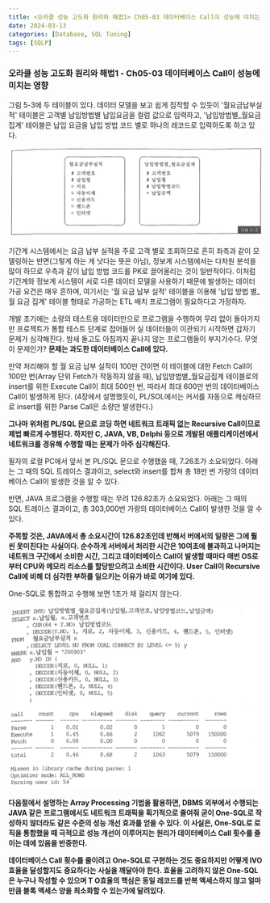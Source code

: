 ```yaml
---
title: <오라클 성능 고도화 원리와 해법1> Ch05-03 데이터베이스 Call이 성능에 미치는 영향
date: 2024-03-13
categories: [Database, SQL Tuning]
tags: [SQLP]
---
```


### 오라클 성능 고도화 원리와 해법1 - Ch05-03 데이터베이스 Call이 성능에 미치는 영향

그림 5-3에 두 테이블이 있다. 데이터 모델을 보고 쉽게 짐작할 수 있듯이 '월요금납부실적' 테이블은 고객별 납입방법별 납입요금을 컬럼 값으로 입력하고, '납입방법별\_월요금집계' 테이블은 납입 요금을 납입 방법 코드 별로 하나의 레코드로 입력하도록 하고 있다.

![](/assets/images/sqlp/sqlp1-05-03-img5-3.png)

기간계 시스템에서는 요금 납부 실적을 주로 고객 별로 조회하므로 흔히 좌측과 같이 모델링하는 반면(그렇게 하는 게 낫다는 뜻은 아님), 정보계 시스템에서는 다차원 분석을 많이 하므로 우측과 같이 납입 방법 코드를 PK로 끌어올리는 것이 일반적이다. 이처럼 기간계와 정보계 시스템이 서로 다른 데이터 모델을 사용하기 때문에 발생하는 데이터 가공 요건은 매우 흔하며, 여기서는 '월 요금 납부 실적' 테이블을 이용해 '납입 방법 별\_월 요금 집계' 테이블 형태로 가공하는 ETL 배치 프로그램이 필요하다고 가정하자.

개발 초기에는 소량의 테스트용 데이터만으로 프로그램을 수행하여 무리 없이 돌아가지만 프로젝트가 통합 테스트 단계로 접어들어 실 데이터들이 이관되기 시작하면 갑자기 문제가 심각해진다. 밤새 돌고도 아침까지 끝나지 않는 프로그램들이 부지기수다. 무엇이 문제인가? **문제는 과도한 데이터베이스 Call에 있다.**

만약 처리해야 할 월 요금 납부 실적이 100만 건이면 이 테이블에 대한 Fetch Call이 100만 번(Array 단위 Fetch가 작동하지 않을 때), 납입방법별\_월요금집계 테이블로의 insert를 위한 Execute Call이 최대 500만 번, 따라서 최대 600만 번의 데이터베이스 Call이 발생하게 된다. (4장에서 설명했듯이, PL/SOL에서는 커서를 자동으로 캐싱하므로 insert를 위한 Parse Call은 소량만 발생한다.)

**그나마 위처럼 PL/SQL 문으로 코딩 하면 네트워크 트래픽 없는 Recursive Call이므로 제법 빠르게 수행된다. 하지만 C, JAVA, VB, Delphi 등으로 개발된 애플리케이션에서 네트워크를 경유해 수행할 때는 문제가 아주 심각해진다.**

필자의 로컬 PC에서 앞서 본 PL/SQL 문으로 수행했을 때, 7.26초가 소요되었다. 아래는 그 때의 SQL 트레이스 결과이고, select와 insert를 합쳐 총 18만 번 가량의 데이터베이스 Call이 발생한 것을 알 수 있다.

반면, JAVA 프로그램을 수행할 때는 무려 126.82초가 소요되었다. 아래는 그 때의 SQL 트레이스 결과이고, 총 303,000번 가량의 데이터베이스 Call이 발생한 것을 알 수 있다.

**주목할 것은, JAVA에서 총 소요시간이 126.82초인데 반해서 버에서의 일량은 그에 훨씬 못미친다는 사실이다. 순수하게 서버에서 처리한 시간은 10여초에 불과하고 나머지는 네트워크 구간에서 소비한 시간, 그리고 데이터베이스 Call이 발생할 때마다 매번 OS로부터 CPU와 메모리 리소스를 할당받으려고 소비한 시간이다. User Call이 Recursive Call에 비해 더 심각한 부하를 일으키는 이유가 바로 여기에 있다.**

One-SQL로 통합하고 수행해 보면 1초가 채 걸리지 않는다.

![](/assets/images/sqlp/sqlp1-05-03-one-sql1.png)

**다음절에서 설명하는 Array Processing 기법을 활용하면, DBMS 외부에서 수행되는 JAVA 같은 프로그램에서도 네트워크 트래픽을 획기적으로 줄여줘 굳이 One-SQL로 작성하지 않더라도 같은 수준의 성능 개선 효과를 얻을 수 있다. 이 사실은, One-SQL로 로직을 통합했을 때 극적으로 성능 개선이 이루어지는 원리가 데이터베이스 Call 횟수를 줄이는 데에 있음을 반증한다.**

**데이터베이스 Call 횟수를 줄이려고 One-SQL로 구현하는 것도 중요하지만 어떻게 IVO 효율을 달성할지도 중요하다는 사실을 깨달아야 한다. 효율을 고려하지 않은 One-SQL은 누구나 작성할 수 있으며 T O효율의 핵심은 동일 레코드를 반복 액세스하지 않고 얼마만큼 블록 액세스 양을 최소화할 수 있는가에 달려있다.**
